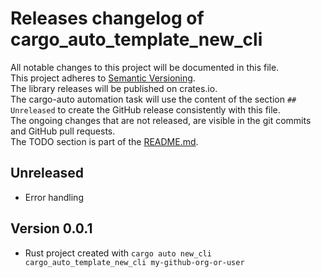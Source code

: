 # Releases changelog of cargo_auto_template_new_cli

All notable changes to this project will be documented in this file.  
This project adheres to [Semantic Versioning](https://semver.org/spec/v2.0.0.html).  
The library releases will be published on crates.io.  
The cargo-auto automation task will use the content of the section `## Unreleased` to create
the GitHub release consistently with this file.  
The ongoing changes that are not released, are visible in the git commits and GitHub pull requests.  
The TODO section is part of the [README.md](https://github.com/automation-tasks-rs/cargo_auto_template_new_cli).  

## Unreleased

- Error handling

## Version 0.0.1

- Rust project created with `cargo auto new_cli cargo_auto_template_new_cli my-github-org-or-user`
